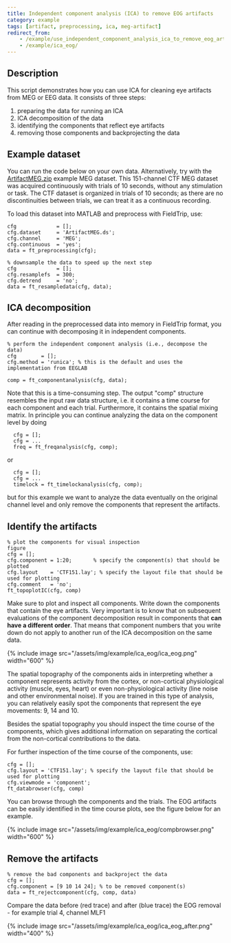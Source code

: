 ```yaml
---
title: Independent component analysis (ICA) to remove EOG artifacts
category: example
tags: [artifact, preprocessing, ica, meg-artifact]
redirect_from:
    - /example/use_independent_component_analysis_ica_to_remove_eog_artifacts/
    - /example/ica_eog/
---
```


## Description

This script demonstrates how you can use ICA for cleaning eye artifacts from MEG or EEG data. It consists of three steps:

1.  preparing the data for running an ICA
2.  ICA decomposition of the data
3.  identifying the components that reflect eye artifacts
4.  removing those components and backprojecting the data

## Example dataset

You can run the code below on your own data. Alternatively, try with the [ArtifactMEG.zip](https://download.fieldtriptoolbox.org/tutorial/ArtifactMEG.zip) example MEG dataset. This 151-channel CTF MEG dataset was acquired continuously with trials of 10 seconds, without any stimulation or task. The CTF dataset is organized in trials of 10 seconds; as there are no discontinuities between trials, we can treat it as a continuous recording.

To load this dataset into MATLAB and preprocess with FieldTrip, use:

    cfg             = [];
    cfg.dataset     = 'ArtifactMEG.ds';
    cfg.channel     = 'MEG';
    cfg.continuous  = 'yes';
    data = ft_preprocessing(cfg);

    % downsample the data to speed up the next step
    cfg             = [];
    cfg.resamplefs  = 300;
    cfg.detrend     = 'no';
    data = ft_resampledata(cfg, data);

## ICA decomposition

After reading in the preprocessed data into memory in FieldTrip format, you can continue with decomposing it in independent components.

    % perform the independent component analysis (i.e., decompose the data)
    cfg        = [];
    cfg.method = 'runica'; % this is the default and uses the implementation from EEGLAB

    comp = ft_componentanalysis(cfg, data);

Note that this is a time-consuming step. The output "comp" structure resembles the input raw data structure, i.e. it contains a time course for each component and each trial. Furthermore, it contains the spatial mixing matrix. In principle you can continue analyzing the data on the component level by doing

      cfg = [];
      cfg = ...
      freq = ft_freqanalysis(cfg, comp);

or

      cfg = [];
      cfg = ...
      timelock = ft_timelockanalysis(cfg, comp);

but for this example we want to analyze the data eventually on the original channel level and only remove the components that represent the artifacts.

## Identify the artifacts

    % plot the components for visual inspection
    figure
    cfg = [];
    cfg.component = 1:20;       % specify the component(s) that should be plotted
    cfg.layout    = 'CTF151.lay'; % specify the layout file that should be used for plotting
    cfg.comment   = 'no';
    ft_topoplotIC(cfg, comp)

Make sure to plot and inspect all components. Write down the components that contain the eye artifacts. Very important is to know that on subsequent evaluations of the component decomposition result in components that **can have a different order**. That means that component numbers that you write down do not apply to another run of the ICA decomposition on the same data.

{% include image src="/assets/img/example/ica_eog/ica_eog.png" width="600" %}

The spatial topography of the components aids in interpreting whether a component represents activity from the cortex, or non-cortical physiological activity (muscle, eyes, heart) or even non-physiological activity (line noise and other environmental noise). If you are trained in this type of analysis, you can relatively easily spot the components that represent the eye movements: 9, 14 and 10.

Besides the spatial topography you should inspect the time course of the components, which gives additional information on separating the cortical from the non-cortical contributions to the data.

For further inspection of the time course of the components, use:

    cfg = [];
    cfg.layout = 'CTF151.lay'; % specify the layout file that should be used for plotting
    cfg.viewmode = 'component';
    ft_databrowser(cfg, comp)

You can browse through the components and the trials. The EOG artifacts can be easily identified in the time course plots, see the figure below for an example.

{% include image src="/assets/img/example/ica_eog/compbrowser.png" width="600" %}

## Remove the artifacts

    % remove the bad components and backproject the data
    cfg = [];
    cfg.component = [9 10 14 24]; % to be removed component(s)
    data = ft_rejectcomponent(cfg, comp, data)

Compare the data before (red trace) and after (blue trace) the EOG removal - for example trial 4, channel MLF1

{% include image src="/assets/img/example/ica_eog/ica_eog_after.png" width="400" %}
